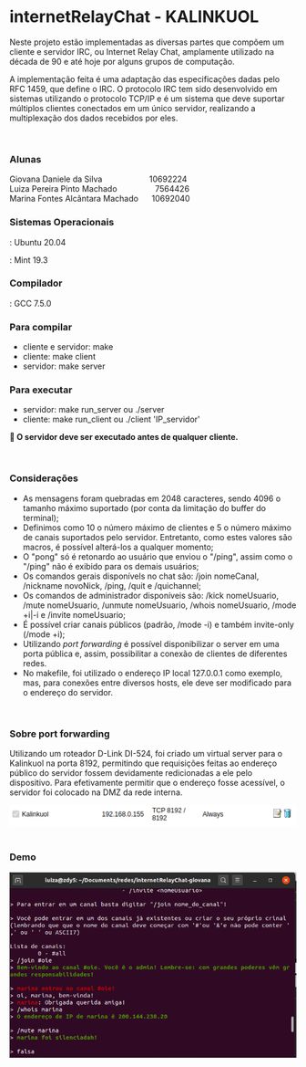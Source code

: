 # internetRelayChat - KALINKUOL
<p>Neste projeto estão implementadas as diversas partes que compõem um cliente e servidor IRC, ou Internet Relay Chat, amplamente utilizado na década de 90 e até hoje por alguns grupos de computação.</p>
<p>A implementação feita é uma adaptação das especificações dadas pelo RFC 1459, que define o IRC. O protocolo IRC tem sido desenvolvido em sistemas utilizando o protocolo TCP/IP e é um sistema que deve suportar múltiplos clientes conectados em um único servidor, realizando a multiplexação dos dados recebidos por eles.</p><br>

<h3>Alunas</h3>
Giovana Daniele da Silva		&nbsp;&nbsp;&nbsp;&nbsp;&nbsp;&nbsp;&nbsp;&nbsp;&nbsp;&nbsp;&nbsp;&nbsp;&nbsp;&nbsp;&nbsp;&nbsp;&nbsp;&nbsp;&nbsp;&nbsp;10692224<br>
Luiza Pereira Pinto Machado		&nbsp;&nbsp;&nbsp;&nbsp;&nbsp;&nbsp;&nbsp;&nbsp;&nbsp;&nbsp;&nbsp;&nbsp;&nbsp;&nbsp;&nbsp;&nbsp;7564426<br>
Marina Fontes Alcântara Machado		&nbsp;&nbsp;&nbsp;&nbsp;&nbsp;10692040<br>

<h3>Sistemas Operacionais</h3>: Ubuntu 20.04<br>

: Mint 19.3<br>
<h3>Compilador</h3>: GCC 7.5.0<br>

<h3>Para compilar</h3>
<ul>
	<li>cliente e servidor: make</li>
	<li>cliente: make client</li>
	<li>servidor: make server</li>
</ul>
<h3>Para executar</h3>
<ul>
	<li>servidor: make run_server ou ./server</li>
	<li>cliente: make run_client ou ./client 'IP_servidor'</li>
</ul>

<strong>&#x1F534; O servidor deve ser executado antes de qualquer cliente.</strong><br>

<br><h3>Considerações</h3>

<ul>
	<li>As mensagens foram quebradas em 2048 caracteres, sendo 4096 o tamanho máximo suportado (por conta da limitação do buffer do terminal);</li>
	<li>Definimos como 10 o número máximo de clientes e 5 o número máximo de canais suportados pelo servidor. Entretanto, como estes valores são macros, é possível alterá-los a qualquer momento;</li>
	<li>O "pong" só é retonardo ao usuário que enviou o "/ping", assim como o "/ping" não é exibido para os demais usuários;</li>
	<li>Os comandos gerais disponívels no chat são: /join nomeCanal, /nickname novoNick, /ping, /quit e /quichannel;</li>
	<li>Os comandos de administrador disponíveis são: /kick nomeUsuario, /mute nomeUsuario, /unmute nomeUsuario, /whois nomeUsuario, /mode +i|-i e /invite nomeUsuario;</li>
	<li>É possível criar canais públicos (padrão, /mode -i) e também invite-only (/mode +i);</li>
	<li>Utilizando <em>port forwarding</em> é possível disponibilizar o server em uma porta pública e, assim, possibilitar a conexão de clientes de diferentes redes. </li>
    <li>No makefile, foi utilizado o endereço IP local 127.0.0.1 como exemplo, mas, para conexões entre diversos hosts, ele deve ser modificado para o endereço do servidor.</li>
</ul>

<br>

<h3>Sobre port forwarding</h3>
<p>Utilizando um roteador D-Link DI-524, foi criado um virtual server para o Kalinkuol na porta 8192, permitindo que requisições feitas ao endereço público do servidor fossem devidamente redicionadas a ele pelo dispositivo. Para efetivamente permitir que o endereço fosse acessível, o servidor foi colocado na DMZ da rede interna.</p>

<img src = "images/PF1.png"><br><br>



<h3>Demo</h3>
<!-- <img src = "images/IRC1.png"><br>
img src = "images/IRC2.png"><br>
<img src = "images/IRC3.png"><br>
<img src = "images/IRC4.png"><br> -->
<img src = "images/IRC5.png">
